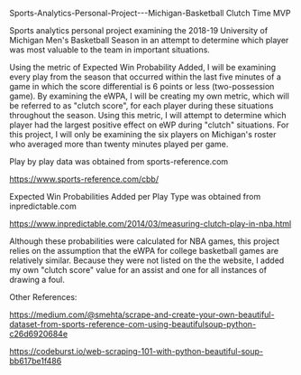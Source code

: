 Sports-Analytics-Personal-Project---Michigan-Basketball Clutch Time MVP

Sports analytics personal project examining the 2018-19 University of Michigan Men's Basketball Season in an attempt to determine 
which player was most valuable to the team in important situations.

Using the metric of Expected Win Probability Added, I will be examining every play from the season that occurred within the last 
five minutes of a game in which the score differential is 6 points or less (two-possession game). By examining the eWPA, I will be creating my own metric, which will be referred to as "clutch score", for each player during these situations throughout the season. Using this metric, I will attempt to determine which player had the largest positive effect on eWP during "clutch" situations. For this project, I will only be examining the six players on Michigan's roster who averaged more than twenty minutes played per game.

Play by play data was obtained from sports-reference.com

https://www.sports-reference.com/cbb/

Expected Win Probabilities Added per Play Type was obtained from inpredictable.com

https://www.inpredictable.com/2014/03/measuring-clutch-play-in-nba.html

Although these probabilities were calculated for NBA games, this project relies on the assumption that the eWPA for college basketball games are relatively similar. Because they were not listed on the the website, I added my own "clutch score" value for an assist and one for all instances of drawing a foul.

Other References:

https://medium.com/@smehta/scrape-and-create-your-own-beautiful-dataset-from-sports-reference-com-using-beautifulsoup-python-c26d6920684e

https://codeburst.io/web-scraping-101-with-python-beautiful-soup-bb617be1f486
